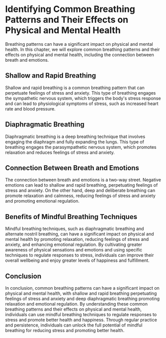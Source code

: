 # Identifying Common Breathing Patterns and Their Effects on Physical and Mental Health

Breathing patterns can have a significant impact on physical and mental health. In this chapter, we will explore common breathing patterns and their effects on physical and mental health, including the connection between breath and emotions.

Shallow and Rapid Breathing
---------------------------

Shallow and rapid breathing is a common breathing pattern that can perpetuate feelings of stress and anxiety. This type of breathing engages the sympathetic nervous system, which triggers the body's stress response and can lead to physiological symptoms of stress, such as increased heart rate and blood pressure.

Diaphragmatic Breathing
-----------------------

Diaphragmatic breathing is a deep breathing technique that involves engaging the diaphragm and fully expanding the lungs. This type of breathing engages the parasympathetic nervous system, which promotes relaxation and reduces feelings of stress and anxiety.

Connection Between Breath and Emotions
--------------------------------------

The connection between breath and emotions is a two-way street. Negative emotions can lead to shallow and rapid breathing, perpetuating feelings of stress and anxiety. On the other hand, deep and deliberate breathing can promote relaxation and calmness, reducing feelings of stress and anxiety and promoting emotional regulation.

Benefits of Mindful Breathing Techniques
----------------------------------------

Mindful breathing techniques, such as diaphragmatic breathing and alternate nostril breathing, can have a significant impact on physical and mental health by promoting relaxation, reducing feelings of stress and anxiety, and enhancing emotional regulation. By cultivating greater awareness of physical sensations and emotions and using specific techniques to regulate responses to stress, individuals can improve their overall wellbeing and enjoy greater levels of happiness and fulfillment.

Conclusion
----------

In conclusion, common breathing patterns can have a significant impact on physical and mental health, with shallow and rapid breathing perpetuating feelings of stress and anxiety and deep diaphragmatic breathing promoting relaxation and emotional regulation. By understanding these common breathing patterns and their effects on physical and mental health, individuals can use mindful breathing techniques to regulate responses to stress and promote better health and happiness. Through regular practice and persistence, individuals can unlock the full potential of mindful breathing for reducing stress and promoting better health.
